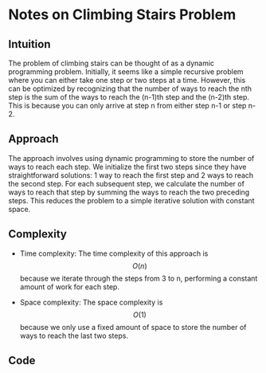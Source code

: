 # Notes on Climbing Stairs Problem

## Intuition
The problem of climbing stairs can be thought of as a dynamic programming problem. Initially, it seems like a simple recursive problem where you can either take one step or two steps at a time. However, this can be optimized by recognizing that the number of ways to reach the nth step is the sum of the ways to reach the (n-1)th step and the (n-2)th step. This is because you can only arrive at step n from either step n-1 or step n-2.

## Approach
The approach involves using dynamic programming to store the number of ways to reach each step. We initialize the first two steps since they have straightforward solutions: 1 way to reach the first step and 2 ways to reach the second step. For each subsequent step, we calculate the number of ways to reach that step by summing the ways to reach the two preceding steps. This reduces the problem to a simple iterative solution with constant space.

## Complexity
- Time complexity: 
  The time complexity of this approach is $$O(n)$$ because we iterate through the steps from 3 to n, performing a constant amount of work for each step.

- Space complexity: 
  The space complexity is $$O(1)$$ because we only use a fixed amount of space to store the number of ways to reach the last two steps.

## Code
